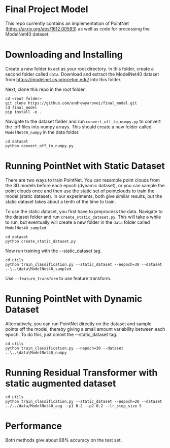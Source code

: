 # Final Project Model
This repo currently contains an implementation of PointNet (https://arxiv.org/abs/1612.00593) as well as code for processing the ModelNet40 dataset. 

# Downloading and Installing
Create a new folder to act as your root directory. In this folder, create a second folder called `data`. Download and extract the ModelNet40 dataset from https://modelnet.cs.princeton.edu/ into this folder. 

Next, clone this repo in the root folder.

```
cd <root folder>
git clone https://github.com/andrewyarovoi/final_model.git
cd final_model
pip install -e .
```

Navigate to the dataset folder and run `convert_off_to_numpy.py` to convert the .off files into numpy arrays. This should create a new folder called `ModelNet40_numpy` in the data folder.

```
cd dataset
python convert_off_to_numpy.py
```

# Running PointNet with Static Dataset

There are two ways to train PointNet. You can resample point clouds from the 3D models before each epoch (dynamic dataset), or you can sample the point clouds once and then use the static set of pointclouds to train the model (static dataset). In our experiments, both give similar results, but the static dataset takes about a tenth of the time to train.

To use the static dataset, you first have to preprocess the data.
Navigate to the dataset folder and run `create_static_dataset.py`. This will take a while to run, but eventually will create a new folder in the `data` folder called `ModelNet40_sampled`.

```
cd dataset
python create_static_dataset.py
```

Now run training with the --static_dataset tag.

```
cd utils
python train_classification.py --static_dataset --nepoch=30 --dataset ..\..\data\ModelNet40_sampled
```

Use `--feature_transform` to use feature transform.

# Running PointNet with Dynamic Dataset

Alternatively, you can run PointNet directly on the dataset and sample points off the model, thereby giving a small amount variability between each epoch. To do this, just ommit the --static_dataset tag.

```
cd utils
python train_classification.py --nepoch=30 --dataset ..\..\data\ModelNet40_numpy
```

# Running Residual Transformer with static augmented dataset
```
cd utils
python train_classification.py --static_dataset --nepoch=20 --dataset ../../data/ModelNet40_aug --p1 0.2 --p2 0.2 --lr_step_size 5
```

# Performance

Both methods give about 88% accuracy on the test set.
